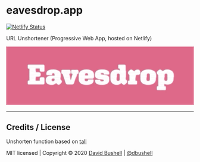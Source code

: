 # eavesdrop.app

[![Netlify Status](https://api.netlify.com/api/v1/badges/9d1964ad-6c3c-49c2-a386-4c4f0dc5df21/deploy-status)](https://app.netlify.com/sites/eavesdrop-app/deploys)

URL Unshortener (Progressive Web App, hosted on Netlify)

![Eavesdrop](/public/assets/eavesdrop.gif)

* * *

## Credits / License

Unshorten function based on [tall](https://github.com/lmammino/tall)

MIT licensed | Copyright © 2020 [David Bushell](http://dbushell.com) | [@dbushell](http://twitter.com/dbushell)
